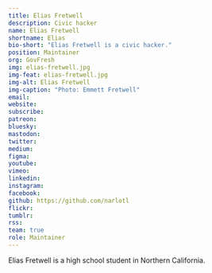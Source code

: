 ```yaml
---
title: Elias Fretwell
description: Civic hacker
name: Elias Fretwell
shortname: Elias
bio-short: "Elias Fretwell is a civic hacker."
position: Maintainer
org: GovFresh
img: elias-fretwell.jpg
img-feat: elias-fretwell.jpg
img-alt: Elias Fretwell
img-caption: "Photo: Emmett Fretwell"
email: 
website: 
subscribe: 
patreon: 
bluesky: 
mastodon: 
twitter: 
medium: 
figma: 
youtube: 
vimeo: 
linkedin: 
instagram: 
facebook: 
github: https://github.com/narlotl
flickr: 
tumblr: 
rss: 
team: true
role: Maintainer
---
```


Elias Fretwell is a high school student in Northern California.